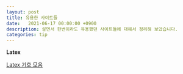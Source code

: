 ```yaml
---
layout: post
title: 유용한 사이트들
date:   2021-06-17 00:00:00 +0900
description: 살면서 한번이라도 유용했던 사이트들에 대해서 정리해 보았습니다.
categories: tip
---
```


**Latex**

[Latex 기호 모음](https://jjycjnmath.tistory.com/117)

